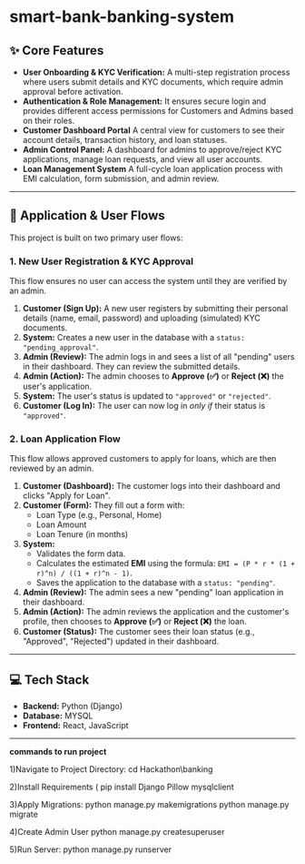 # smart-bank-banking-system

## ✨ Core Features

* **User Onboarding & KYC Verification:** A multi-step registration process where users submit details and KYC documents, which require admin approval before activation.
* **Authentication & Role Management:** It ensures secure login and provides different access permissions for Customers and Admins based on their roles.
* **Customer Dashboard Portal** A central view for customers to see their account details, transaction history, and loan statuses.
* **Admin Control Panel:** A dashboard for admins to approve/reject KYC applications, manage loan requests, and view all user accounts.
* **Loan Management System** A full-cycle loan application process with EMI calculation, form submission, and admin review.

---

## 🔄 Application & User Flows

This project is built on two primary user flows:

### 1. New User Registration & KYC Approval

This flow ensures no user can access the system until they are verified by an admin.

1.  **Customer (Sign Up):** A new user registers by submitting their personal details (name, email, password) and uploading (simulated) KYC documents.
2.  **System:** Creates a new user in the database with a `status: "pending_approval"`.
3.  **Admin (Review):** The admin logs in and sees a list of all "pending" users in their dashboard. They can review the submitted details.
4.  **Admin (Action):** The admin chooses to **Approve (✅)** or **Reject (❌)** the user's application.
5.  **System:** The user's status is updated to `"approved"` or `"rejected"`.
6.  **Customer (Log In):** The user can now log in *only if* their status is `"approved"`.

### 2. Loan Application Flow

This flow allows approved customers to apply for loans, which are then reviewed by an admin.

1.  **Customer (Dashboard):** The customer logs into their dashboard and clicks "Apply for Loan".
2.  **Customer (Form):** They fill out a form with:
    * Loan Type (e.g., Personal, Home)
    * Loan Amount
    * Loan Tenure (in months)
3.  **System:**
    * Validates the form data.
    * Calculates the estimated **EMI** using the formula: `EMI = (P * r * (1 + r)^n) / ((1 + r)^n - 1)`.
    * Saves the application to the database with a `status: "pending"`.
4.  **Admin (Review):** The admin sees a new "pending" loan application in their dashboard.
5.  **Admin (Action):** The admin reviews the application and the customer's profile, then chooses to **Approve (✅)** or **Reject (❌)** the loan.
6.  **Customer (Status):** The customer sees their loan status (e.g., "Approved", "Rejected") updated in their dashboard.

---

## 💻 Tech Stack

* **Backend:** Python (Django)
* **Database:** MYSQL
* **Frontend:** React, JavaScript

-------------------
**commands to run project**

1)Navigate to Project Directory:
cd Hackathon\banking

2)Install Requirements (
pip install Django Pillow mysqlclient

3)Apply Migrations:
python manage.py makemigrations
python manage.py migrate

4)Create Admin User
python manage.py createsuperuser

5)Run Server:
python manage.py runserver
